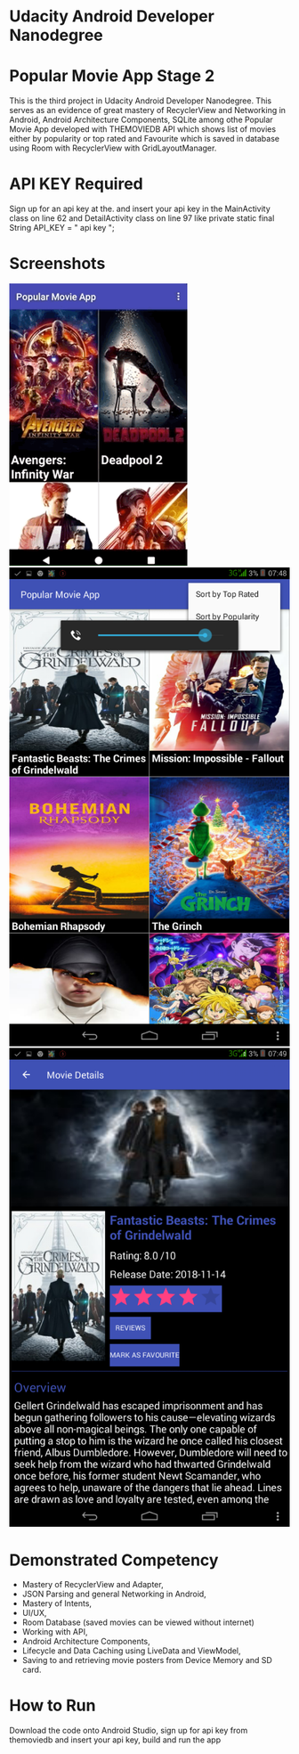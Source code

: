 # Udacity Android Developer Nanodegree

# Popular Movie App Stage 2
This is the third project in Udacity Android Developer Nanodegree.
This serves as an evidence of great mastery of RecyclerView and Networking in Android, Android Architecture Components, SQLite among othe
Popular Movie App developed with THEMOVIEDB API which shows list of movies either by popularity or top rated and Favourite which is saved in database using Room with RecyclerView with
GridLayoutManager.

# API KEY Required
Sign up for an api key at the.   and insert your api key in the MainActivity class on line 62 and DetailActivity class on line 97 like private static final String API_KEY = " api key ";

# Screenshots
![Image](https://github.com/ShowYoungg/PopularMovieApp_2/blob/master/Aug-11-2018_18-12-41.gif) ![Image](
https://github.com/ShowYoungg/PopularMovieApp_2/blob/master/Screenshot_2018-11-22-07-48-53.png) ![Image](
https://github.com/ShowYoungg/PopularMovieApp_2/blob/master/Screenshot_2018-11-22-07-49-31.png)

# Demonstrated Competency
* Mastery of RecyclerView and Adapter,
* JSON Parsing and general Networking in Android,
* Mastery of Intents,
* UI/UX,
* Room Database (saved movies can be viewed without internet)
* Working with API,
* Android Architecture Components,
* Lifecycle and Data Caching using LiveData and ViewModel,
* Saving to and retrieving movie posters from Device Memory and SD card.

# How to Run
Download the code onto Android Studio, sign up for api key from themoviedb
and insert your api key, build and run the app

